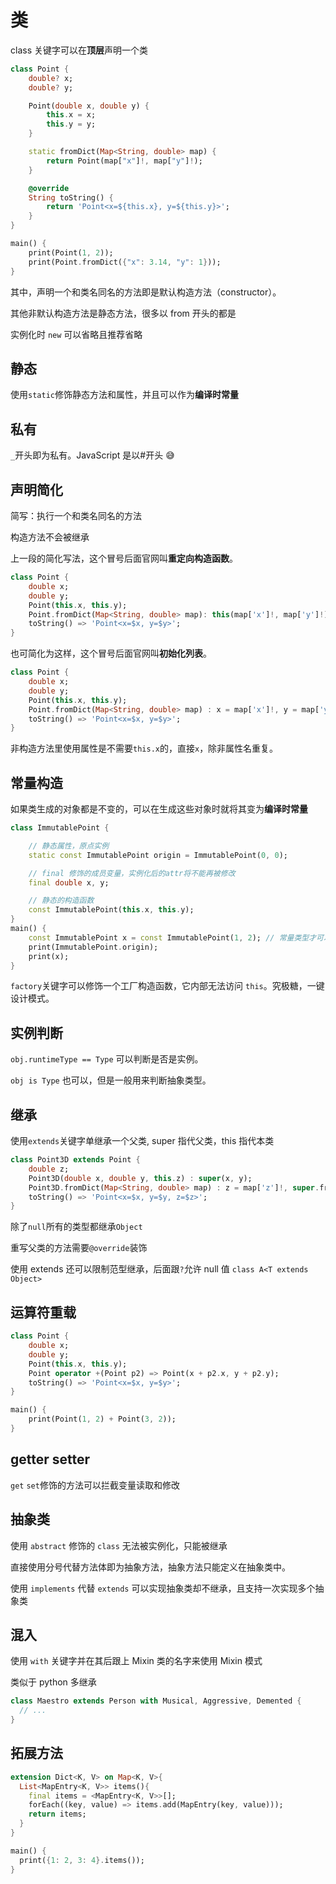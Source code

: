# 类

class 关键字可以在**顶层**声明一个类

```dart
class Point {
    double? x;
    double? y;

    Point(double x, double y) {
        this.x = x;
        this.y = y;
    }

    static fromDict(Map<String, double> map) {
        return Point(map["x"]!, map["y"]!);
    }

    @override
    String toString() {
        return 'Point<x=${this.x}, y=${this.y}>';
    }
}

main() {
    print(Point(1, 2));
    print(Point.fromDict({"x": 3.14, "y": 1}));
}
```

其中，声明一个和类名同名的方法即是默认构造方法（constructor）。

其他非默认构造方法是静态方法，很多以 from 开头的都是

实例化时 `new` 可以省略且推荐省略

## 静态

使用`static`修饰静态方法和属性，并且可以作为**编译时常量**

## 私有

`_`开头即为私有。JavaScript 是以#开头 😅

## 声明简化

简写：执行一个和类名同名的方法

构造方法不会被继承

上一段的简化写法，这个冒号后面官网叫**重定向构造函数**。

```dart
class Point {
    double x;
    double y;
    Point(this.x, this.y);
    Point.fromDict(Map<String, double> map): this(map['x']!, map['y']!);
    toString() => 'Point<x=$x, y=$y>';
}
```

也可简化为这样，这个冒号后面官网叫**初始化列表**。

```dart
class Point {
    double x;
    double y;
    Point(this.x, this.y);
    Point.fromDict(Map<String, double> map) : x = map['x']!, y = map['y']!;
    toString() => 'Point<x=$x, y=$y>';
}
```

非构造方法里使用属性是不需要`this.x`的，直接`x`，除非属性名重复。

## 常量构造

如果类生成的对象都是不变的，可以在生成这些对象时就将其变为**编译时常量**

```dart
class ImmutablePoint {

    // 静态属性，原点实例
    static const ImmutablePoint origin = ImmutablePoint(0, 0);

    // final 修饰的成员变量，实例化后的attr将不能再被修改
    final double x, y;

    // 静态的构造函数
    const ImmutablePoint(this.x, this.y);
}
main() {
    const ImmutablePoint x = const ImmutablePoint(1, 2); // 常量类型才可以用cosnt声明
    print(ImmutablePoint.origin);
    print(x);
}
```

`factory`关键字可以修饰一个工厂构造函数，它内部无法访问 `this`。究极糖，一键设计模式。

## 实例判断

`obj.runtimeType == Type` 可以判断是否是实例。

`obj is Type` 也可以，但是一般用来判断抽象类型。

## 继承

使用`extends`关键字单继承一个父类, super 指代父类，this 指代本类

```dart
class Point3D extends Point {
    double z;
    Point3D(double x, double y, this.z) : super(x, y);
    Point3D.fromDict(Map<String, double> map) : z = map['z']!, super.fromDict(map);
    toString() => 'Point<x=$x, y=$y, z=$z>';
}
```

除了`null`所有的类型都继承`Object`

重写父类的方法需要`@override`装饰

使用 extends 还可以限制范型继承，后面跟`?`允许 null 值 `class A<T extends Object>`

## 运算符重载

```dart
class Point {
    double x;
    double y;
    Point(this.x, this.y);
    Point operator +(Point p2) => Point(x + p2.x, y + p2.y);
    toString() => 'Point<x=$x, y=$y>';
}

main() {
    print(Point(1, 2) + Point(3, 2));
}
```

## getter setter

`get` `set`修饰的方法可以拦截变量读取和修改

## 抽象类

使用 `abstract` 修饰的 `class` 无法被实例化，只能被继承

直接使用分号代替方法体即为抽象方法，抽象方法只能定义在抽象类中。

使用 `implements` 代替 `extends` 可以实现抽象类却不继承，且支持一次实现多个抽象类

## 混入

使用 `with` 关键字并在其后跟上 Mixin 类的名字来使用 Mixin 模式

类似于 python 多继承

```dart
class Maestro extends Person with Musical, Aggressive, Demented {
  // ...
}
```

## 拓展方法

```dart
extension Dict<K, V> on Map<K, V>{
  List<MapEntry<K, V>> items(){
    final items = <MapEntry<K, V>>[];
    forEach((key, value) => items.add(MapEntry(key, value)));
    return items;
  }
}

main() {
  print({1: 2, 3: 4}.items());
}
```
